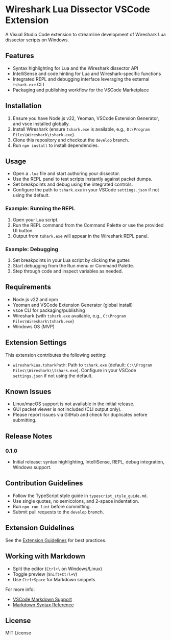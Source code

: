 # Wireshark Lua Dissector VSCode Extension

A Visual Studio Code extension to streamline development of Wireshark Lua dissector scripts on Windows.

## Features

- Syntax highlighting for Lua and the Wireshark dissector API
- IntelliSense and code hinting for Lua and Wireshark-specific functions
- Integrated REPL and debugging interface leveraging the external `tshark.exe` CLI
- Packaging and publishing workflow for the VSCode Marketplace

## Installation

1. Ensure you have Node.js v22, Yeoman, VSCode Extension Generator, and vsce installed globally.
2. Install Wireshark (ensure `tshark.exe` is available, e.g., `D:\Program Files\Wireshark\tshark.exe`).
3. Clone this repository and checkout the `develop` branch.
4. Run `npm install` to install dependencies.

## Usage

- Open a `.lua` file and start authoring your dissector.
- Use the REPL panel to test scripts instantly against packet dumps.
- Set breakpoints and debug using the integrated controls.
- Configure the path to `tshark.exe` in your VSCode `settings.json` if not using the default.

### Example: Running the REPL

1. Open your Lua script.
2. Run the REPL command from the Command Palette or use the provided UI button.
3. Output from `tshark.exe` will appear in the Wireshark REPL panel.

### Example: Debugging

1. Set breakpoints in your Lua script by clicking the gutter.
2. Start debugging from the Run menu or Command Palette.
3. Step through code and inspect variables as needed.

## Requirements

- Node.js v22 and npm
- Yeoman and VSCode Extension Generator (global install)
- vsce CLI for packaging/publishing
- Wireshark (with `tshark.exe` available, e.g., `C:\Program Files\Wireshark\tshark.exe`)
- Windows OS (MVP)

## Extension Settings

This extension contributes the following setting:

- `wiresharkLua.tsharkPath`: Path to `tshark.exe` (default: `C:\\Program Files\\Wireshark\\tshark.exe`). Configure in your VSCode `settings.json` if not using the default.

## Known Issues

- Linux/macOS support is not available in the initial release.
- GUI packet viewer is not included (CLI output only).
- Please report issues via GitHub and check for duplicates before submitting.

## Release Notes

### 0.1.0

- Initial release: syntax highlighting, IntelliSense, REPL, debug integration, Windows support.

## Contribution Guidelines

- Follow the TypeScript style guide in `typescript_style_guide.md`.
- Use single quotes, no semicolons, and 2-space indentation.
- Run `npm run lint` before committing.
- Submit pull requests to the `develop` branch.

## Extension Guidelines

See the [Extension Guidelines](https://code.visualstudio.com/api/references/extension-guidelines) for best practices.

## Working with Markdown

- Split the editor (`Ctrl+\` on Windows/Linux)
- Toggle preview (`Shift+Ctrl+V`)
- Use `Ctrl+Space` for Markdown snippets

For more info:

- [VSCode Markdown Support](http://code.visualstudio.com/docs/languages/markdown)
- [Markdown Syntax Reference](https://help.github.com/articles/markdown-basics/)

## License

MIT License
